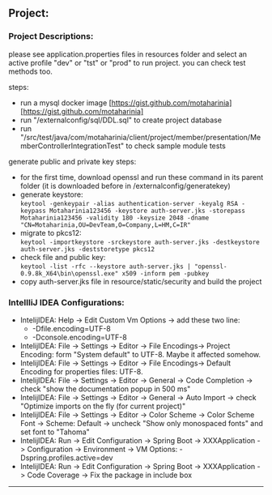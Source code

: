 ## Project:

### Project Descriptions:
please see application.properties files in resources folder and select an active profile "dev" or "tst" or "prod" to run project. you can check test methods too.

steps:
- run a mysql docker image [https://gist.github.com/motaharinia][https://gist.github.com/motaharinia]
- run "/externalconfig/sql/DDL.sql" to create project database
- run "/src/test/java/com/motaharinia/client/project/member/presentation/MemberControllerIntegrationTest" to check sample module tests

generate public and private key steps:
- for the first time, download openssl and run these command in its parent folder (it is downloaded before in /externalconfig/generatekey)
- generate keystore:  
  ```keytool -genkeypair -alias authentication-server -keyalg RSA -keypass Motaharinia123456 -keystore auth-server.jks -storepass Motaharinia123456 -validity 180 -keysize 2048 -dname "CN=Motaharinia,OU=DevTeam,O=Company,L=HM,C=IR"```
- migrate to pkcs12:  
  ```keytool -importkeystore -srckeystore auth-server.jks -destkeystore auth-server.jks -deststoretype pkcs12```
- check file and public key:  
  ```keytool -list -rfc --keystore auth-server.jks | "openssl-0.9.8k_X64\bin\openssl.exe" x509 -inform pem -pubkey```
- copy auth-server.jks file in resource/static/security and build the project

### IntellliJ IDEA Configurations:
- IntelijIDEA: Help -> Edit Custom Vm Options -> add these two line:
    - -Dfile.encoding=UTF-8
    - -Dconsole.encoding=UTF-8
- IntelijIDEA: File -> Settings -> Editor -> File Encodings-> Project Encoding: form "System default" to UTF-8. Maybe it affected somehow.
- IntelijIDEA: File -> Settings -> Editor -> File Encodings-> Default Encoding for properties files:  UTF-8.
- IntelijIDEA: File -> Settings -> Editor -> General -> Code Completion -> check "show the documentation popup in 500 ms"
- IntelijIDEA: File -> Settings -> Editor -> General -> Auto Import -> check "Optimize imports on the fly (for current project)"
- IntelijIDEA: File -> Settings -> Editor -> Color Scheme -> Color Scheme Font -> Scheme: Default -> uncheck "Show only monospaced fonts" and set font to "Tahoma"
- IntelijIDEA: Run -> Edit Configuration -> Spring Boot -> XXXApplication -> Configuration -> Environment -> VM Options: -Dspring.profiles.active=dev
- IntelijIDEA: Run -> Edit Configuration -> Spring Boot -> XXXApplication -> Code Coverage -> Fix the package in include box

<hr/>


[https://gist.github.com/motaharinia]: https://gist.github.com/motaharinia